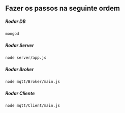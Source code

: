 ## Fazer os passos na seguinte ordem
##### Rodar DB
```bash
mongod
```
##### Rodar Server
```bash
node server/app.js
```
##### Rodar Broker
```bash
node mqtt/Broker/main.js
```
##### Rodar Cliente
```bash
node mqtt/Client/main.js
```
